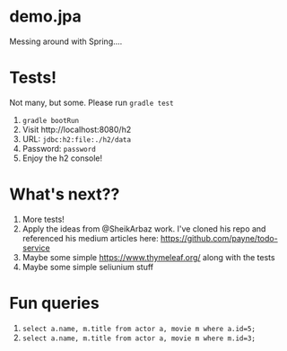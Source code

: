 # demo.jpa

Messing around with Spring.... 

# Tests!
Not many, but some.   Please run `gradle test`


1. `gradle bootRun`
1. Visit http://localhost:8080/h2
1. URL: `jdbc:h2:file:./h2/data`
1. Password: `password`
1. Enjoy the h2 console!


# What's next??   
1. More tests!   
2. Apply the ideas from @SheikArbaz work.   I've cloned his repo and referenced his medium articles here: https://github.com/payne/todo-service 
3. Maybe some simple https://www.thymeleaf.org/ along with the tests
4. Maybe some simple seliunium stuff

# Fun queries
1. `select a.name, m.title from actor a, movie m where a.id=5;`
2. `select a.name, m.title from actor a, movie m where m.id=3;`
